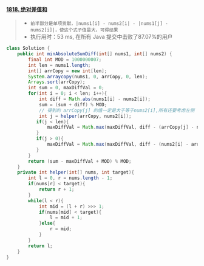 #### [1818. 绝对差值和](https://leetcode-cn.com/problems/minimum-absolute-sum-difference/)

> - `前半部分是单项贡献，|nums1[i] - nums2[i| - |nums1[j] - nums2[i]|，使这个式子值最大，可得结果`
> - 执行用时：53 ms, 在所有 Java 提交中击败了87.07%的用户

```java
class Solution {
    public int minAbsoluteSumDiff(int[] nums1, int[] nums2) {
        final int MOD = 1000000007;
        int len = nums1.length;
        int[] arrCopy = new int[len];
        System.arraycopy(nums1, 0, arrCopy, 0, len);
        Arrays.sort(arrCopy);
        int sum = 0, maxDiffVal = 0;
        for(int i = 0; i < len; i++){
            int diff = Math.abs(nums1[i] - nums2[i]);
            sum = (sum + diff) % MOD;
           	// 得到的 arrCopy[j] 的值一定是大于等于nums2[i],所有还要考虑左侧
            int j = helper(arrCopy, nums2[i]);
           if(j < len){
               maxDiffVal = Math.max(maxDiffVal, diff - (arrCopy[j] - nums2[i]));
           }
           if(j > 0){
               maxDiffVal = Math.max(maxDiffVal, diff - (nums2[i] - arrCopy[j - 1]));
           }
        }
        return (sum - maxDiffVal + MOD) % MOD;
    }
    private int helper(int[] nums, int target){
        int l = 0, r = nums.length - 1;
        if(nums[r] < target){
            return r + 1;
        }
        while(l < r){
            int mid = (l + r) >>> 1;
            if(nums[mid] < target){
                l = mid + 1;
            }else{
                r = mid;
            }
        }
        return l;
    }
}
```

